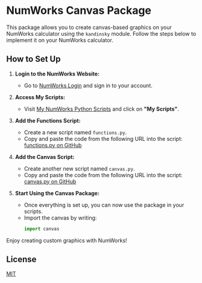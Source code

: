 # NumWorks Canvas Package

This package allows you to create canvas-based graphics on your NumWorks calculator using the `kandinsky` module. Follow the steps below to implement it on your NumWorks calculator.

## How to Set Up

1. **Login to the NumWorks Website:**
   - Go to [NumWorks Login](https://www.numworks.com) and sign in to your account.

2. **Access My Scripts:**
   - Visit [My NumWorks Python Scripts](https://my.numworks.com/python/) and click on **"My Scripts"**.

3. **Add the Functions Script:**
   - Create a new script named `functions.py`.
   - Copy and paste the code from the following URL into the script:  
     [functions.py on GitHub](https://github.com/striatp/NumWorksCanvas/canvas/functions.py)

4. **Add the Canvas Script:**
   - Create another new script named `canvas.py`.
   - Copy and paste the code from the following URL into the script:  
     [canvas.py on GitHub](https://github.com/striatp/NumWorksCanvas/canvas/canvas.py)

5. **Start Using the Canvas Package:**
   - Once everything is set up, you can now use the package in your scripts.
   - Import the canvas by writing:  
     ```python
     import canvas
     ```

Enjoy creating custom graphics with NumWorks!

## License
[MIT](LICENSE)
